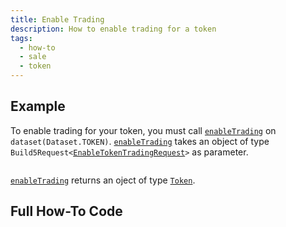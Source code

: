```yaml
---
title: Enable Trading
description: How to enable trading for a token
tags:
  - how-to
  - sale
  - token
---
```


## Example

To enable trading for your token, you must call [`enableTrading`](../../../reference-api/classes/TokenDataset.md#enabletrading) on `dataset(Dataset.TOKEN)`. [`enableTrading`](../../../reference-api/classes/TokenDataset.md#enabletrading) takes an object of type `Build5Request<`[`EnableTokenTradingRequest`](../../../reference-api/interfaces/EnableTokenTradingRequest.md)`>` as parameter.

```tsx file=../../../../../packages/sdk/examples/token/https/enableTrading.ts#L17-L31
```

[`enableTrading`](../../../reference-api/classes/TokenDataset.md#enabletrading) returns an oject of type [`Token`](../../../reference-api/interfaces/Token.md).

## Full How-To Code

```tsx file=../../../../../packages/sdk/examples/token/https/enableTrading.ts
```
